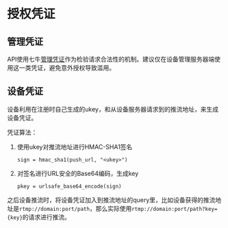 # 授权凭证

## 管理凭证

API使用七牛[管理凭证](http://developer.qiniu.com/docs/v6/api/reference/security/access-token.html)作为检验请求合法性的机制。建议仅在设备管理服务器端使用这一类凭证，避免意外授权导致滥用。

## 设备凭证

设备利用在注册时自己生成的ukey，和从设备服务器请求到的推流地址，来生成设备凭证。

凭证算法：

 1. 使用ukey对推流地址进行HMAC-SHA1签名

    `sign = hmac_sha1(push_url, "<ukey>")`

 2. 对签名进行URL安全的Base64编码，生成key

    `pkey = urlsafe_base64_encode(sign)`

之后设备推流时，将设备凭证加入到推流地址的query里，比如设备获得的推流地址是`rtmp://domain:port/path`，那么实际使用`rtmp://domain:port/path?key={key}`的请求进行推流。